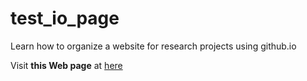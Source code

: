 # test_io_page

Learn how to organize a website for research projects using github.io

Visit **this Web page** at [here](https://fl-yu.github.io/test_io_page/)
